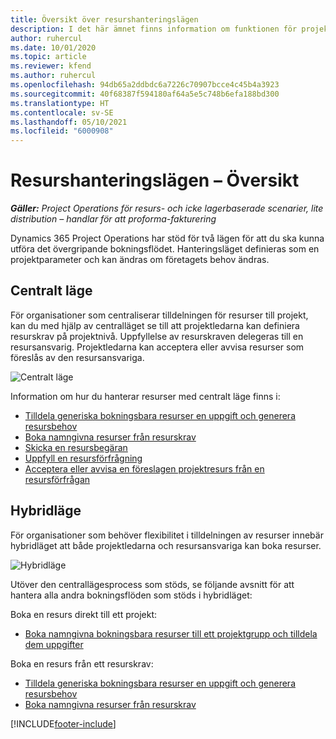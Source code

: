 ```yaml
---
title: Översikt över resurshanteringslägen
description: I det här ämnet finns information om funktionen för projekthantering i Dynamics 365 Project Operations.
author: ruhercul
ms.date: 10/01/2020
ms.topic: article
ms.reviewer: kfend
ms.author: ruhercul
ms.openlocfilehash: 94db65a2ddbdc6a7226c70907bcce4c45b4a3923
ms.sourcegitcommit: 40f68387f594180af64a5e5c748b6efa188bd300
ms.translationtype: HT
ms.contentlocale: sv-SE
ms.lasthandoff: 05/10/2021
ms.locfileid: "6000908"
---
```

# <a name="resource-management-modes-overview"></a>Resurshanteringslägen – Översikt

_**Gäller:** Project Operations för resurs- och icke lagerbaserade scenarier, lite distribution – handlar för att proforma-fakturering_


Dynamics 365 Project Operations har stöd för två lägen för att du ska kunna utföra det övergripande bokningsflödet. Hanteringsläget definieras som en projektparameter och kan ändras om företagets behov ändras.    

## <a name="central-mode"></a>Centralt läge
För organisationer som centraliserar tilldelningen för resurser till projekt, kan du med hjälp av centralläget se till att projektledarna kan definiera resurskrav på projektnivå. Uppfyllelse av resurskraven delegeras till en resursansvarig. Projektledarna kan acceptera eller avvisa resurser som föreslås av den resursansvariga.

![Centralt läge](./media/resource-management-central.png)

Information om hur du hanterar resurser med centralt läge finns i:

- [Tilldela generiska bokningsbara resurser en uppgift och generera resursbehov](/dynamics365/project-service/assign-generic-bookable-resource)
- [Boka namngivna resurser från resurskrav](/dynamics365/project-service/book-named-resource)
- [Skicka en resursbegäran](/dynamics365/project-service/submit-resource-request)
- [Uppfyll en resursförfrågning](/dynamics365/project-service/resource-management-fulfill-requests)
- [Acceptera eller avvisa en föreslagen projektresurs från en resursförfrågan](/dynamics365/project-service/accept-reject-proposed-resource)

## <a name="hybrid-mode"></a>Hybridläge
För organisationer som behöver flexibilitet i tilldelningen av resurser innebär hybridläget att både projektledarna och resursansvariga kan boka resurser.

![Hybridläge](./media/resource-management-hybrid.png)

Utöver den centrallägesprocess som stöds, se följande avsnitt för att hantera alla andra bokningsflöden som stöds i hybridläget:

Boka en resurs direkt till ett projekt:
- [Boka namngivna bokningsbara resurser till ett projektgrupp och tilldela dem uppgifter](/dynamics365/project-service/assign-named-bookable-resource)

Boka en resurs från ett resurskrav:
- [Tilldela generiska bokningsbara resurser en uppgift och generera resursbehov](/dynamics365/project-service/assign-generic-bookable-resource)
- [Boka namngivna resurser från resurskrav](/dynamics365/project-service/book-named-resource)


[!INCLUDE[footer-include](../includes/footer-banner.md)]